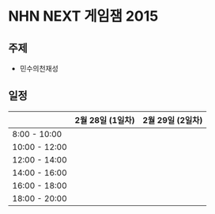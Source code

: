 NHN NEXT 게임잼 2015
====
주제
----
* 민수의천재성

일정
----
|               | __2월 28일 (1일차)__  | __2월 29일 (2일차)__ |
| ------------- |:---------------------:| --------------------:|
| 8:00 - 10:00  |                       |                      |
| 10:00 - 12:00 |                       |                      |
| 12:00 - 14:00 |                       |                      |
| 14:00 - 16:00 |                       |                      |
| 16:00 - 18:00 |                       |                      |
| 18:00 - 20:00 |                       |                      |

